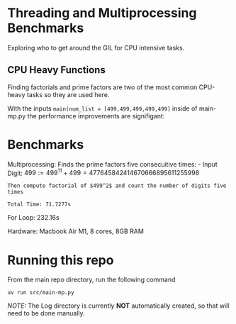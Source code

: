# Threading and Multiprocessing Benchmarks

Exploring who to get around the GIL for CPU intensive tasks.

## CPU Heavy Functions

Finding factorials and prime factors are two of the most common CPU-heavy tasks so they are used here.

With the inputs `main(num_list = [499,499,499,499,499]` inside of main-mp.py the performance improvements are signifigant:

# Benchmarks

Multiprocessing:
    Finds the prime factors five consecuitive times:
    - Input Digit: $499 := 499^11 + 499 = 477645842414670666895611255998$
    
    Then compute factorial of $499^2$ and count the number of digits five times

    Total Time: 71.7277s

For Loop: 232.16s 

Hardware: Macbook Air M1, 8 cores, 8GB RAM

# Running this repo

From the main repo directory, run the following command

`uv run src/main-mp.py`

_NOTE:_ The Log directory is currently __NOT__ automatically created, so that will need to be done manually.